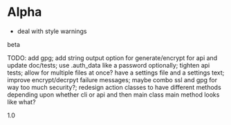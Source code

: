 # Alpha
- deal with style warnings

beta

TODO: add gpg; add string output option for generate/encrypt for api and update doc/tests; use .auth_data like a password optionally; tighten api tests; allow for multiple files at once? have a settings file and a settings text; improve encrypt/decrpyt failure messages; maybe combo ssl and gpg for way too much security?; redesign action classes to have different methods depending upon whether cli or api and then main class main method looks like what?

1.0
